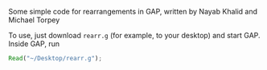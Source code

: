 Some simple code for rearrangements in GAP, written by Nayab Khalid and Michael Torpey

To use, just download `rearr.g` (for example, to your desktop) and start GAP.  Inside GAP, run
```gap
Read("~/Desktop/rearr.g");
```
